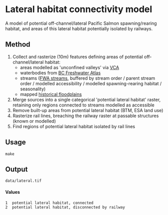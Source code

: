 # Lateral habitat connectivity model

A model of potential off-channel/lateral Pacific Salmon spawning/rearing habitat, and areas of this lateral habitat potentially isolated by railways.


## Method

1. Collect and rasterize (10m) features defining areas of potential off-channel/lateral habitat:
    - areas modelled as 'unconfined valleys' via [VCA](vallen_confinement.md)
    - waterbodies from [BC Freshwater Atlas](https://github.com/smnorris/fwapg)
    - streams ([FWA streams](https://github.com/smnorris/fwapg), buffered by stream order / parent stream order / modelled accessibility / modelled spawning-rearing habitat / seasonality)
    - mapped [historical floodplains](https://catalogue.data.gov.bc.ca/dataset/mapped-floodplains-in-bc-historical)
2. Merge sources into a single categorical 'potential lateral habitat' raster, retaining only regions connected to streams modelled as accessible
3. Remove built-up areas from potential lateral habitat (BTM, ESA land use)
4. Rasterize rail lines, breaching the railway raster at passable structures (known or modelled)
5. Find regions of potential lateral habitat isolated by rail lines

## Usage

    make

## Output

    data/lateral.tif

#### Values

```
1  potential lateral habitat, connected
2  potential lateral habitat, disconnected by railway
```